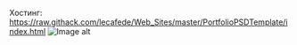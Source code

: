 Хостинг: https://raw.githack.com/lecafede/Web_Sites/master/PortfolioPSDTemplate/index.html
![Image alt](https://github.com/lecafede/Web_Sites/blob/master/Portfolio%20PSD%20Template/Portfolio_PSD_Template.png)
